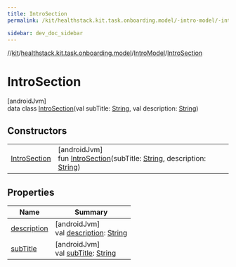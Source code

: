 ```yaml
---
title: IntroSection
permalink: /kit/healthstack.kit.task.onboarding.model/-intro-model/-intro-section/index.html

sidebar: dev_doc_sidebar
---
```

//[kit](../../../../kit.html)/[healthstack.kit.task.onboarding.model](../../index.html)/[IntroModel](../index.html)/[IntroSection](index.html)



# IntroSection



[androidJvm]\
data class [IntroSection](index.html)(val subTitle: [String](https://kotlinlang.org/api/latest/jvm/stdlib/kotlin/-string/index.html), val description: [String](https://kotlinlang.org/api/latest/jvm/stdlib/kotlin/-string/index.html))



## Constructors


| | |
|---|---|
| [IntroSection](-intro-section.html) | [androidJvm]<br>fun [IntroSection](-intro-section.html)(subTitle: [String](https://kotlinlang.org/api/latest/jvm/stdlib/kotlin/-string/index.html), description: [String](https://kotlinlang.org/api/latest/jvm/stdlib/kotlin/-string/index.html)) |


## Properties


| Name | Summary |
|---|---|
| [description](description.html) | [androidJvm]<br>val [description](description.html): [String](https://kotlinlang.org/api/latest/jvm/stdlib/kotlin/-string/index.html) |
| [subTitle](sub-title.html) | [androidJvm]<br>val [subTitle](sub-title.html): [String](https://kotlinlang.org/api/latest/jvm/stdlib/kotlin/-string/index.html) |

